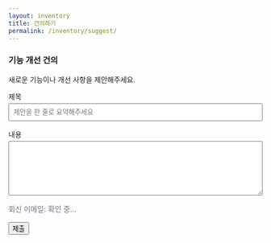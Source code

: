```yaml
---
layout: inventory
title: 건의하기
permalink: /inventory/suggest/
---
```


### 기능 개선 건의

새로운 기능이나 개선 사항을 제안해주세요.

<form id="suggest-form" action="https://formsubmit.co/captain@goolzy.com" method="POST" style="max-width:600px;">
  <input type="hidden" name="_template" value="table">
  <input type="hidden" name="_subject" id="suggest_subject" value="[기능 제안] 제출">
  <input type="hidden" name="Category" value="기능 제안">
  <input type="hidden" name="_next" value="{{ '/inventory/suggest/?success=1' | absolute_url }}">
  <input type="hidden" name="_captcha" value="false">
  <input type="text" name="website" style="display:none" tabindex="-1" autocomplete="off">
  <label style="display:block; margin-bottom:1rem;">
    제목
    <input type="text" name="Title" id="suggest_title" required style="width:100%; padding:.5rem; margin-top:.25rem;" placeholder="제안을 한 줄로 요약해주세요">
  </label>
  
  <label style="display:block; margin-bottom:1rem;">
    내용
    <textarea name="Proposal" required rows="6" style="width:100%; padding:.5rem; margin-top:.25rem;"></textarea>
  </label>
  <input type="hidden" name="Email" value="">
  <input type="hidden" name="_replyto" value="">
  <div class="muted" id="suggest-email-hint" style="margin:.5rem 0 1rem;">회신 이메일: <span id="suggest-email-value">확인 중…</span></div>
  <input type="hidden" name="uid" value="">
  
  <button class="btn" type="submit">제출</button>
</form>

<div id="suggest-status" class="notice" style="display:none;"></div>

<script>
(function(){
  try {
    var p = new URLSearchParams(window.location.search);
    if (p.get('success') === '1') {
      var box = document.getElementById('suggest-status');
      box.style.display = 'block';
      box.textContent = '감사합니다! 제안이 전송되었습니다.';
    }
  } catch(e){}
  function updateSubject(){
    var t = document.getElementById('suggest_title').value || '제목 미입력';
    document.getElementById('suggest_subject').value = '[기능 제안] ' + t;
  }
  var form = document.getElementById('suggest-form');
  try { form.addEventListener('input', updateSubject); } catch(e){}
  // Autofill from AuthBridge (email, uid). If bridge loads late, wait for 'auth:bridge-ready'.
  try {
    var form = document.getElementById('suggest-form');
    var emailInput = form.querySelector('input[name="Email"]');
    var replyToInput = form.querySelector('input[name="_replyto"]');
    var uidInput = form.querySelector('input[name="uid"]');
    var emailText = document.getElementById('suggest-email-value');
    function applyUser(u){
      if (u && u.email) {
        emailInput.value = u.email;
        if (replyToInput) replyToInput.value = u.email;
        if (emailText) emailText.textContent = u.email;
      } else {
        emailInput.value = '';
        if (replyToInput) replyToInput.value = '';
        if (emailText) emailText.textContent = '알 수 없음';
      }
      if (uidInput) uidInput.value = (u && u.uid) ? u.uid : '';
    }
    function wireBridge(){
      if (!window.AuthBridge) return;
      try {
        var u0 = AuthBridge.currentUser && AuthBridge.currentUser();
        applyUser(u0 || null);
        AuthBridge.onChange(function(u){ applyUser(u || null); });
      } catch(_){ }
    }
    if (window.AuthBridge) { wireBridge(); }
    try { window.addEventListener('auth:bridge-ready', function(){ wireBridge(); }, { once: true }); } catch(_){ }
    setTimeout(function(){
      try {
        if (emailText && emailText.textContent === '확인 중…') { emailText.textContent = '알 수 없음'; }
      } catch(_){ }
    }, 3000);
  } catch(e){}
  // AJAX submit with timeout and fallback
  try {
    form.addEventListener('submit', function(e){
      try { e.preventDefault(); } catch(_){}
      var status = document.getElementById('suggest-status');
      if (status) { status.style.display='block'; status.textContent='보내는 중…'; }
      var btn = form.querySelector('button[type="submit"]');
      if (btn) { btn.disabled = true; btn.classList.add('loading'); }
      // Mirror Email -> _replyto before building FormData
      try {
        var emailInput2 = form.querySelector('input[name="Email"]');
        var replyToInput2 = form.querySelector('input[name="_replyto"]');
        if (emailInput2 && replyToInput2) replyToInput2.value = emailInput2.value || '';
      } catch(_){ }
      var fd = new FormData(form);
      var ctrl = (window.AbortController) ? new AbortController() : null;
      var to = setTimeout(function(){ try { ctrl && ctrl.abort(); } catch(_){} }, 12000);
      if (typeof navigator !== 'undefined' && navigator.onLine === false) {
        if (status) { status.style.display='block'; status.textContent='네트워크가 오프라인입니다. 연결 상태를 확인한 뒤 다시 시도해 주세요.'; }
        throw new Error('OFFLINE');
      }
      fetch('https://formsubmit.co/ajax/captain@goolzy.com', {
        method: 'POST',
        body: fd,
        headers: { 'Accept': 'application/json' },
        signal: ctrl ? ctrl.signal : undefined
      }).then(function(res){
        if (!res.ok) {
          return res.clone().json().catch(function(){ return res.text(); }).then(function(body){
            var bodyStr = (typeof body === 'string') ? body : JSON.stringify(body);
            throw new Error('FORM_SUBMIT_FAILED:' + res.status + ':' + bodyStr);
          });
        }
        return res.json();
      }).then(function(){
        if (status) { status.style.display='block'; status.textContent='감사합니다! 제안이 전송되었습니다.'; }
        try { form.reset(); } catch(_){ }
      }).catch(function(err){
        try { console.error('[Suggest form] submit error:', err); } catch(_){ }
        var msg = '전송에 실패했습니다. 잠시 후 다시 시도해 주세요.';
        if (String(err).indexOf('403')>=0 || String(err).indexOf('401')>=0 || String(err).indexOf('422')>=0) {
          msg += ' 수신자 이메일 인증이 완료되지 않았을 수 있습니다. 관리자는 formsubmit.co 확인 메일(스팸함 포함)을 승인해 주세요.';
        }
        if (status) {
          var code = (String(err).match(/FORM_SUBMIT_FAILED:(\d{3})/)||[])[1];
          var detail = '';
          var m = String(err).match(/FORM_SUBMIT_FAILED:\d{3}:(.*)$/);
          if (m && m[1]) detail = ' 상세: ' + m[1].slice(0, 200);
          status.style.display='block';
          status.textContent = msg + (code ? ' (코드 ' + code + ')' : '') + detail + ' (표준 제출로 재시도합니다)';
        }
        // Fallback: submit in the same tab
        try { form.removeAttribute('target'); form.submit(); } catch(_){ }
      }).finally(function(){ if (btn) { btn.disabled=false; btn.classList.remove('loading'); } });
    });
  } catch(e){}
})();
</script>

<style>
.notice { background: #eefcf7; border:1px solid #c9f1e6; padding:0.75rem 1rem; border-radius: 8px; margin-top: 1rem; }
.muted { color:#6b7280; font-size:.9rem; }
</style>
